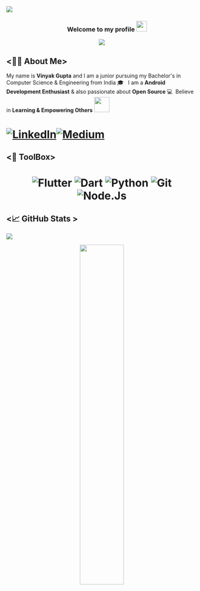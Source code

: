 <div>
<img align="center" src="https://i.imgur.com/4ASafy0.png">
</div>

<h3 align="center">
  &nbsp;&nbsp;&nbsp;&nbsp;&nbsp;&nbsp;&nbsp;Welcome to my profile
  <img src="https://media.giphy.com/media/hvRJCLFzcasrR4ia7z/giphy.gif" width="28">
</h3>

<!-- Typing SVG by DenverCoder1 - https://github.com/DenverCoder1/readme-typing-svg -->
<p align="center">
<!--   <a href="https://github.com/DenverCoder1/readme-typing-svg"> -->
    <img src="https://readme-typing-svg.herokuapp.com?color=E22FE4&width=380&height=45&lines=Open-Source+Enthusiast;Always+Learning+New+Things;Empowering+Others;Nice+To+Meet+You+...&center=true"></a>

</p>

<!-- Badges template - https://github.com/badges/shields -->


## <👨‍💻 About Me>

My name is **Vinyak Gupta** and I am a junior pursuing my Bachelor's in Computer Science & Engineering from India 🎓 &nbsp;&nbsp;I am a **Android Development Enthusiast** & also passionate about **Open Source** 💻  &nbsp;Believe in **Learning & Empowering Others** <img src="https://media.giphy.com/media/LnQjpWaON8nhr21vNW/giphy.gif" width="40"> 
<h1 align = "center">
  
  
<span style="display: flex; flex-direction: row;">
  <a href="https://www.linkedin.com/in/vinayak-gupta-70a8202/" target="_blank"><img alt="LinkedIn" title="LinkedIn" src="https://img.shields.io/badge/LinkedIn-%230077B5.svg?&style=for-the-badge&logo=linkedin&logoColor=white"/></a>
  <a href="https://medium.com/@vinayakg236/" target="_blank"><img alt="Medium" title="Medium" src="https://img.shields.io/badge/Medium-%23000000.svg?&style=for-the-badge&logo=medium&logoColor=white"/></a>
</span>

</h1>

  
## <🔩 ToolBox>  
<h1 align = "center">

![Flutter](https://img.shields.io/badge/-FLUTTER-blue?logo=flutter)
![Dart](https://img.shields.io/badge/-DART-white?logo=dart&logoColor=blue)
![Python](https://img.shields.io/badge/-Python-white?style=for-the-badge&logo=python&logoColor=4B8BBE)
![Git](https://img.shields.io/badge/-git-F1502F?style=for-the-badge&logo=git&logoColor=white)
![Node.Js](https://img.shields.io/badge/-node-000000?style=for-the-badge&logo=node.js&logoColor=green)


## <📈 GitHub Stats >  

<!-- Contributor Graph-1 : https://activity-graph.herokuapp.com/graph?username=vinayakgupta29&theme=xcode  -->
![](https://activity-graph.herokuapp.com/graph?username=vinayakgupta29&theme=react-dark&hide_border=true)
<!-- ![](https://github-readme-stats.vercel.app/api?username=vinayakgupta29&show_icons=true&theme=tokyonight)  -->
<p align="center">
	
  <img width="48%" src="https://github-readme-stats.vercel.app/api?username=vinayakgupta29&show_icons=true&theme=algolia&hide_border=true" />
<!--   <img width="48%" src="https://github-readme-streak-stats.herokuapp.com/?user=vinayakgupta29&theme=algolia&hide_border=true" /> -->
</p>

<!-- 
## <🙋‍♂️ Connect with me>
<p>
  
</a> <a href="https://www.linkedin.com/in/v/" target="_blank"><img alt="LinkedIn" title="LinkedIn" src="https://img.shields.io/badge/LinkedIn-%230077B5.svg?&style=for-the-badge&logo=linkedin&logoColor=white"/>

</a>
</p>  

